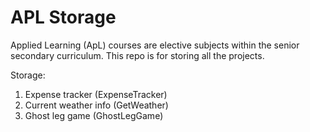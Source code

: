 # APL Storage
Applied Learning (ApL) courses are elective subjects within the senior secondary curriculum. This repo is for storing all the projects.

Storage:
1. Expense tracker (ExpenseTracker)
2. Current weather info (GetWeather)
3. Ghost leg game (GhostLegGame)